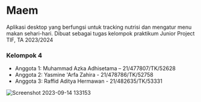 # Maem
Aplikasi desktop yang berfungsi untuk tracking nutrisi dan mengatur menu makan sehari-hari. Dibuat sebagai tugas kelompok praktikum Junior Project TIF, TA 2023/2024

### Kelompok 4
- Anggota 1: Muhammad Azka Adhisetama – 21/477807/TK/52628
- Anggota 2: Yasmine 'Arfa Zahira - 21/478786/TK/52758
- Anggota 3: Raffid Aditya Hermawan - 21/482635/TK/53331

![Screenshot 2023-09-14 133153](https://github.com/Adhisetama/Maem/assets/134650080/3a0fd658-48f8-4e8d-ab40-75acaf9cd31c)
